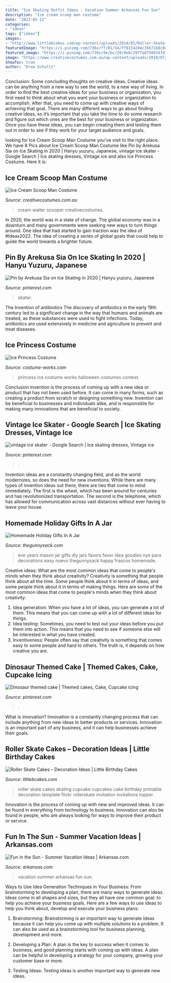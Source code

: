 ```yaml
---
title: "Ice Skating Outfit Ideas : Vacation Summer Arkansas Fun Sun"
description: "Ice cream scoop man costume"
date: "2023-02-12"
categories:
- "ideas"
tags: ["ideas"]
images:
- "http://www.littlebcakes.com/wp-content/uploads/2014/01/Roller-Skate-Cupcake-Cakes.jpg"
featuredImage: "https://i.pinimg.com/736x/ff/01/54/ff0154244c35b71b8c8cb395f25f1f4b--dance-shorts-ice-skating-dresses.jpg"
featured_image: "https://i.pinimg.com/736x/9e/bc/29/9ebc297fa87584347d1c90dc9a76d40a.jpg"
image: "https://www.creativecostumes.com.au/wp-content/uploads/2018/07/CC_April_18_064-768x1024.jpg"
ShowToc: true
author: "Drew Schultz"
---
```



Conclusion: Some concluding thoughts on creative ideas.
Creative ideas can be anything from a new way to see the world, to a new way of living. In order to find the best creative ideas for your business or organization, you first need to think about what you want your business or organization to accomplish. After that, you need to come up with creative ways of achieving that goal. There are many different ways to go about finding creative ideas, so it’s important that you take the time to do some research and figure out which ones are the best for your business or organization. Once you have these ideas, you can begin creating them and testing them out in order to see if they work for your target audience and goals.

	

		
looking for Ice Cream Scoop Man Costume you've visit to the right place. We have 8 Pics about Ice Cream Scoop Man Costume like Pin by Arekusa Sia on Ice Skating in 2020 | Hanyu yuzuru, Japanese, vintage ice skater - Google Search | Ice skating dresses, Vintage ice and also Ice Princess Costume. Here it is:
		
    
## Ice Cream Scoop Man Costume

<img loading=lazy src="https://www.creativecostumes.com.au/wp-content/uploads/2018/07/CC_April_18_064-768x1024.jpg" onerror="this.onerror=null;this.src='https://tse1.mm.bing.net/th?id=OIP.s3uS7TcsRKNrQRtjwJ0I3gHaJ4&amp;pid=15.1';" alt="Ice Cream Scoop Man Costume">

_Source: creativecostumes.com.au_

>cream waiter scooper creativecostumes. 

	

In 2020, the world was in a state of change. The global economy was in a downturn and many governments were seeking new ways to turn things around. One idea that had started to gain traction was the idea of #Ideas2022. The idea of creating a series of global goals that could help to guide the world towards a brighter future.

    
## Pin By Arekusa Sia On Ice Skating In 2020 | Hanyu Yuzuru, Japanese

<img loading=lazy src="https://i.pinimg.com/736x/2f/0d/fa/2f0dfa2a302fe13c5c995e5424acc2cb.jpg" onerror="this.onerror=null;this.src='https://tse3.mm.bing.net/th?id=OIP.XonVqCR2y0ra7HJxCBYWzwHaLH&amp;pid=15.1';" alt="Pin by Arekusa Sia on Ice Skating in 2020 | Hanyu yuzuru, Japanese">

_Source: pinterest.com_

>skater. 

	

The Invention of antibiotics
The discovery of antibiotics in the early 19th century led to a significant change in the way that humans and animals are treated, as these substances were used to fight infections. Today, antibiotics are used extensively in medicine and agriculture to prevent and treat diseases.

    
## Ice Princess Costume

<img loading=lazy src="https://photos.costume-works.com/full/ice_princess.jpg" onerror="this.onerror=null;this.src='https://tse4.mm.bing.net/th?id=OIP.nOdQfyADukcn8L1H5OLfLQHaJ3&amp;pid=15.1';" alt="Ice Princess Costume">

_Source: costume-works.com_

>princess ice costume works halloween costumes contest. 

	

Conclusion
Invention is the process of coming up with a new idea or product that has not been used before. It can come in many forms, such as creating a product from scratch or designing something new. Invention can be beneficial to businesses and individuals alike, and is responsible for making many innovations that are beneficial to society.

    
## Vintage Ice Skater - Google Search | Ice Skating Dresses, Vintage Ice

<img loading=lazy src="https://i.pinimg.com/736x/ff/01/54/ff0154244c35b71b8c8cb395f25f1f4b--dance-shorts-ice-skating-dresses.jpg" onerror="this.onerror=null;this.src='https://tse2.mm.bing.net/th?id=OIP.Au5pOyZHmuhMQm0Hq8ZxqwHaK-&amp;pid=15.1';" alt="vintage ice skater - Google Search | Ice skating dresses, Vintage ice">

_Source: pinterest.com_

>. 

	

Invention ideas are a constantly changing field, and as the world modernizes, so does the need for new inventions. While there are many types of invention ideas out there, there are two that come to mind immediately. The first is the wheel, which has been around for centuries and has revolutionized transportation. The second is the telephone, which has allowed for communication across vast distances without ever having to leave your house.

    
## Homemade Holiday Gifts In A Jar

<img loading=lazy src="https://www.thegunnysack.com/wp-content/uploads/2014/12/New_Years_Eve_Mason_Jar.jpg" onerror="this.onerror=null;this.src='https://tse2.mm.bing.net/th?id=OIP.8hFJDdVmDDxc8C8HL27eWAHaLG&amp;pid=15.1';" alt="Homemade Holiday Gifts In A Jar">

_Source: thegunnysack.com_

>eve years mason jar gifts diy jars favors favor idea goodies nye para decorations easy nuevo thegunnysack happy frascos homemade. 

	

Creative ideas: What are the most common ideas that come to people's minds when they think about creativity?
Creativity is something that people think about all the time. Some people think about it in terms of ideas, and some people think about it in terms of making things. Here are some of the most common ideas that come to people's minds when they think about creativity: 
1. Idea generation: When you have a lot of ideas, you can generate a lot of them. This means that you can come up with a lot of different ideas for things. 
2. Idea testing: Sometimes, you need to test out your ideas before you put them into action. This means that you need to see if someone else will be interested in what you have created. 
3. Inventiveness: People often say that creativity is something that comes easy to some people and hard to others. The truth is, it depends on how creative you are.

    
## Dinosaur Themed Cake | Themed Cakes, Cake, Cupcake Icing

<img loading=lazy src="https://i.pinimg.com/736x/9e/bc/29/9ebc297fa87584347d1c90dc9a76d40a.jpg" onerror="this.onerror=null;this.src='https://tse1.mm.bing.net/th?id=OIP.2WkJEOCTc435Do6QHUoF8QHaJ3&amp;pid=15.1';" alt="Dinosaur themed cake | Themed cakes, Cake, Cupcake icing">

_Source: pinterest.com_

>. 

	

What is innovation?
Innovation is a constantly changing process that can include anything from new ideas to better products or services. Innovation is an important part of any business, and it can help businesses achieve their goals.

    
## Roller Skate Cakes – Decoration Ideas | Little Birthday Cakes

<img loading=lazy src="http://www.littlebcakes.com/wp-content/uploads/2014/01/Roller-Skate-Cupcake-Cakes.jpg" onerror="this.onerror=null;this.src='https://tse2.mm.bing.net/th?id=OIP.Yf8B2gmH_W1G1oj9oNCKCQHaF5&amp;pid=15.1';" alt="Roller Skate Cakes – Decoration Ideas | Little Birthday Cakes">

_Source: littlebcakes.com_

>roller skate cakes skating cupcake cupcakes cake birthday printable decoration template flickr rollerskate invitation invitations topper. 

	

Innovation is the process of coming up with new and improved ideas. It can be found in everything from technology to business. Innovation can also be found in people, who are always looking for ways to improve their product or service.

    
## Fun In The Sun - Summer Vacation Ideas | Arkansas.com

<img loading=lazy src="https://www.arkansas.com/sites/default/files/styles/open_graph_teaser/public/2018-06/Lake_Sylvia_ACH_8888_summer.jpg?itok=jmbrmjkP" onerror="this.onerror=null;this.src='https://tse2.mm.bing.net/th?id=OIP.k0Sxwovs0DrWDNlBXYZYaQHaE7&amp;pid=15.1';" alt="Fun in the Sun - Summer Vacation Ideas | Arkansas.com">

_Source: arkansas.com_

>vacation summer arkansas fun sun. 

	

Ways to Use Idea Generation Techniques in Your Business: From brainstorming to developing a plan, there are many ways to generate ideas.
Ideas come in all shapes and sizes, but they all have one common goal: to help you achieve your business goals. Here are a few ways to use ideas to help you think about, develop and execute your business plans:
1. Brainstorming: Brainstorming is an important way to generate ideas because it can help you come up with multiple solutions to a problem. It can also be used as a brainstorming tool for business planning, development and more.

2. Developing a Plan: A plan is the key to success when it comes to business, and good planning starts with coming up with ideas. A plan can be helpful in developing a strategy for your company, growing your customer base or more.

3. Testing Ideas: Testing ideas is another important way to generate new ideas.

